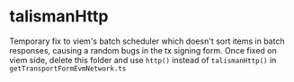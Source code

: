 # talismanHttp

Temporary fix to viem's batch scheduler which doesn't sort items in batch responses, causing a random bugs in the tx signing form.
Once fixed on viem side, delete this folder and use `http()` instead of `talismanHttp()` in `getTransportFormEvmNetwork.ts`
